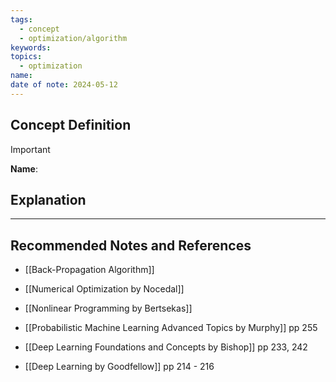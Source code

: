 ```yaml
---
tags:
  - concept
  - optimization/algorithm
keywords: 
topics:
  - optimization
name: 
date of note: 2024-05-12
---
```


## Concept Definition

>[!important]
>**Name**: 



## Explanation





-----------
##  Recommended Notes and References

- [[Back-Propagation Algorithm]]

- [[Numerical Optimization by Nocedal]]
- [[Nonlinear Programming by Bertsekas]]


- [[Probabilistic Machine Learning Advanced Topics by Murphy]] pp 255
- [[Deep Learning Foundations and Concepts by Bishop]] pp 233, 242
- [[Deep Learning by Goodfellow]] pp 214 - 216